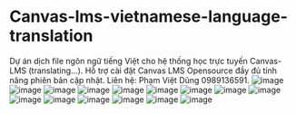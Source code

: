# Canvas-lms-vietnamese-language-translation
Dự án dịch file ngôn ngữ tiếng Việt cho hệ thống học trực tuyến Canvas-LMS (translating...).
Hỗ trợ cài đặt Canvas LMS Opensource đầy đủ tính năng phiên bản cập nhật.
Liên hệ: Phạm Việt Dũng 0989136591.
![image](https://user-images.githubusercontent.com/15527533/125020994-00f13c00-e0a4-11eb-91a5-d59318c590e7.png)
![image](https://user-images.githubusercontent.com/15527533/125021007-077fb380-e0a4-11eb-9b96-9b0e5865c089.png)
![image](https://user-images.githubusercontent.com/15527533/125021018-0babd100-e0a4-11eb-96f9-9ae5a47ef7c1.png)
![image](https://user-images.githubusercontent.com/15527533/125021027-0f3f5800-e0a4-11eb-9c56-c86f83032054.png)
![image](https://user-images.githubusercontent.com/15527533/125021031-136b7580-e0a4-11eb-9a50-f6c3f56914bf.png)
![image](https://user-images.githubusercontent.com/15527533/125021042-18302980-e0a4-11eb-8980-9d3b995279df.png)
![image](https://user-images.githubusercontent.com/15527533/125021052-1c5c4700-e0a4-11eb-90b2-700584e0a039.png)
![image](https://user-images.githubusercontent.com/15527533/125021060-20886480-e0a4-11eb-8369-e74692e652b4.png)
![image](https://user-images.githubusercontent.com/15527533/125021069-23835500-e0a4-11eb-9f2a-7a336d8a4bce.png)
![image](https://user-images.githubusercontent.com/15527533/125021075-28480900-e0a4-11eb-82b8-65a226b847db.png)
![image](https://user-images.githubusercontent.com/15527533/125021083-2b42f980-e0a4-11eb-9e0f-a30c55a943c2.png)
![image](https://user-images.githubusercontent.com/15527533/125021090-2e3dea00-e0a4-11eb-9b62-54a68791e816.png)
![image](https://user-images.githubusercontent.com/15527533/125021097-3138da80-e0a4-11eb-9653-c877a6146687.png)
![image](https://user-images.githubusercontent.com/15527533/125021108-3433cb00-e0a4-11eb-87c4-b92620026af4.png)
![image](https://user-images.githubusercontent.com/15527533/125021117-385fe880-e0a4-11eb-8be4-9bdc65fb7af6.png)
